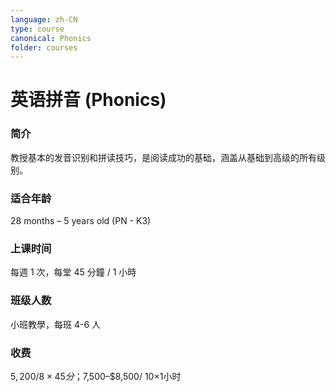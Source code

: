 ```yaml
---
language: zh-CN
type: course
canonical: Phonics
folder: courses
---
```

# 英语拼音 (Phonics)

### 简介
教授基本的发音识别和拼读技巧，是阅读成功的基础，涵盖从基础到高级的所有级别。

### 适合年龄
28 months – 5 years old (PN - K3)

### 上课时间
每週 1 次，每堂 45 分鐘 / 1 小時

### 班级人数
小班教學，每班 4-6 人

### 收费
$5,200/ 8×45分；$7,500–$8,500/ 10×1小时

